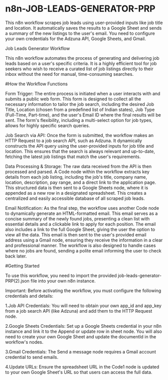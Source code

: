 # n8n-JOB-LEADS-GENERATOR-PRP
This n8n workflow scrapes job leads using user-provided inputs like job title and location. It automatically saves the results to a Google Sheet and sends a summary of the new listings to the user's email. You need to configure your own credentials for the Adzuna API, Google Sheets, and Gmail.

Job Leads Generator Workflow

This n8n workflow automates the process of generating and delivering job leads based on a user's specific criteria. It is a highly efficient tool for job seekers who wish to receive a curated list of job listings directly to their inbox without the need for manual, time-consuming searches.

#How the Workflow Functions

   Form Trigger: The entire process is initiated when a user interacts with and submits a public web form. This form is designed to collect all the necessary information to tailor the job search, including the desired Job Title, Location (chosen from a predefined list of Indian states), Job Type (Full-Time, Part-time), and the user's Email ID where the final results will be sent. The form's flexibility, including a multi-select option for job types, allows for highly specific search queries.

   Job Search via API: Once the form is submitted, the workflow makes an HTTP Request to a job search API, such as Adzuna. It dynamically constructs the API query using the user-provided inputs for job title and location. This ensures that the search is always relevant and up-to-date, fetching the latest job listings that match the user's requirements.

  Data Processing & Storage: The raw data received from the API is then processed and parsed. A Code node within the workflow extracts key details from each job listing, including the job's title, company name, location, description, pay range, and a direct link to the application page. This structured data is then sent to a Google Sheets node, where it is appended as a new row in a designated spreadsheet. This creates a centralized and easily accessible database of all scraped job leads.

   Email Notification: As the final step, the workflow uses another Code node to dynamically generate an HTML-formatted email. This email serves as a concise summary of the newly found jobs, presenting a clean list with essential details and a clickable link to apply for each position. The email also includes a link to the full Google Sheet, giving the user the option to view all the data. This email is then sent to the user's provided email address using a Gmail node, ensuring they receive the information in a clear and professional manner. The workflow is also designed to handle cases where no jobs are found, sending a polite email informing the user to check back later.


#Getting Started

To use this workflow, you need to import the provided job-leads-generator-PRP(2).json file into your own n8n instance.

Important: Before activating the workflow, you must configure the following credentials and details:

 1.Job API Credentials: You will need to obtain your own app_id and app_key from a job search API (like Adzuna) and add them to the HTTP Request node.

 2.Google Sheets Credentials: Set up a Google Sheets credential in your n8n instance and link it to the Append or update row in sheet node. You will also need to create your own Google Sheet and   update the documentId in the workflow's nodes.

 3.Gmail Credentials: The Send a message node requires a Gmail account credential to send emails.

 4.Update URLs: Ensure the spreadsheet URL in the Code1 node is updated to your own Google Sheet's URL so that users can access the full data.
